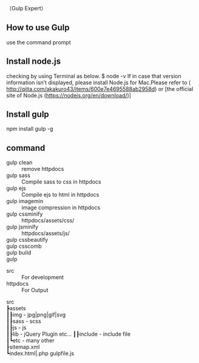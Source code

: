 （Gulp Expert）
## How to use Gulp
use the command prompt


## Install node.js
checking by using Terminal as below.
$ node -v
If in case that version information isn’t displayed, please install Node.js for Mac.Please refer to ( http://qiita.com/akakuro43/items/600e7e4695588ab2958d) or [the official site of Node.js (https://nodejs.org/en/download/)]


## Install gulp
npm install gulp -g

## command
<dl>
<dt>gulp clean</dt>
<dd>remove httpdocs</dd>

<dt>gulp sass</dt>
<dd>Compile sass to css in httpdocs</dd>

<dt>gulp ejs</dt>
<dd>Compile ejs to html in httpdocs</dd>

<dt>gulp imagemin</dt>
<dd>image compression in httpdocs</dd>

<dt>gulp cssminify</dt>
<dd>httpdocs/assets/css/ 
<dt>gulp jsminify</dt>
<dd>httpdocs/assets/js/
   
<dt>gulp cssbeautify</dt>


<dt>gulp csscomb</dt>


<dt>gulp build</dt>


<dt>gulp</dt>

</dl>

<dl>
<dt>src</dt>
<dd>For development</dd>
<dt>httpdocs</dt>
<dd>For Output</dd>
</dl>

src  
┣assets  
┃┠img     - jpg|png|gif|svg  
┃┠sass    - scss  
┃┠js      - js  
┃┠lib     - jQuery Plugin etc... 
┃┠include - include file   
┃┗etc     - many other  
┠sitemap.xml  
┗index.html|.php
gulpfile.js 
